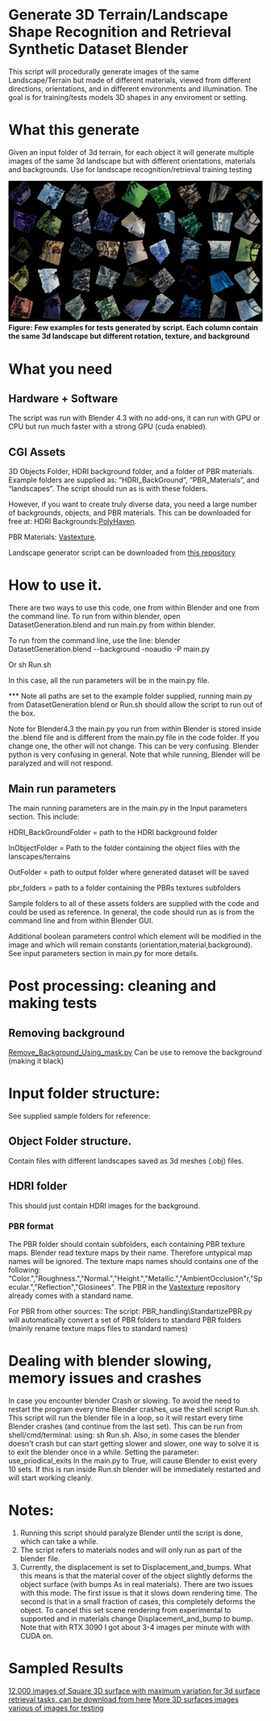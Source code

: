# Generate 3D Terrain/Landscape Shape Recognition and Retrieval Synthetic Dataset Blender


This script will procedurally generate images of the same Landscape/Terrain but made of different materials, viewed from different directions, orientations, and in different environments and illumination. The goal is  for training/tests models 3D shapes in any enviroment or setting.
 
# What this generate
Given an input folder of 3d terrain, for each object it will generate multiple images of the same 3d landscape but with different orientations, materials and backgrounds.
Use for landscape recognition/retrieval training testing

![](/image_grid.jpg)
**Figure: Few examples for tests generated by script. Each column contain the same 3d landscape but different rotation, texture, and background**



# What you need
## Hardware + Software
The script was run with Blender 4.3  with no add-ons, it can run with GPU or CPU but run much faster with a strong GPU (cuda enabled).

## CGI Assets  
 
3D Objects Folder, HDRI background folder, and a folder of PBR materials. Example folders are supplied as: “HDRI_BackGround”, “PBR_Materials”, and “landscapes”.
The script should run as is with these folders.

However, if you want to create truly diverse data, you need a large number of backgrounds, objects, and PBR materials. This can be downloaded for free at:
HDRI Backgrounds:[PolyHaven](https://polyhaven.com/).

PBR Materials: [Vastexture](https://sites.google.com/view/infinitexture/home).

 
Landscape generator script can be downloaded from  [this repository](https://github.com/sagieppel/Infinite-Landscape-Generator)

# How to use it.
There are two ways to use this code, one from within Blender and one from the command line.
To run from within blender, open DatasetGeneration.blend and run  main.py from within blender.

To run from the command line, use the line:
blender DatasetGeneration.blend --background -noaudio -P  main.py

Or sh Run.sh

In this case, all the run parameters will be in the main.py file.


*** Note all paths are set to the example folder supplied, running main.py from DatasetGeneration.blend or  Run.sh should allow the script to run out of the box.

Note for Blender4.3  the main.py you run from within Blender is stored inside the .blend file and is different from the main.py file in the code folder.
If you change one, the other will not change.
This can be very confusing. Blender python is very confusing in general.
Note that while running, Blender will be paralyzed and will not respond.



## Main run parameters

The main running parameters are in the main.py in the Input parameters section.
This include:

HDRI_BackGroundFolder = path to the HDRI background folder

InObjectFolder = Path to the folder containing the object files with the lanscapes/terrains

OutFolder = path to output folder where generated dataset will be saved

pbr_folders  = path to a folder containing the PBRs textures subfolders

Sample folders to all of these assets folders are supplied with the code and could be used as reference.
In general, the code should run as is from the command line and from within Blender GUI.

Additional boolean parameters control which element will be modified in the image and which will remain constants (orientation,material,background). See input parameters section in main.py for more details.

# Post processing: cleaning and making tests
## Removing background 
[Remove_Background_Using_mask.py](Remove_Background_Using_mask.py) Can be use to remove the background (making it black)

# Input folder structure:
See supplied sample folders for reference:

## Object Folder structure.
Contain files with different landscapes saved as 3d meshes (.obj) files.

## HDRI folder
This should just contain HDRI images for the background.

### PBR format
The PBR folder should contain subfolders, each containing PBR texture maps.
Blender read texture maps by their name. Therefore untypical map names will be ignored. The texture maps names should contains one of the following: "Color.","Roughness.","Normal.","Height.","Metallic.","AmbientOcclusion"r,"Specular.","Reflection","Glosinees". The PBR in the [Vastexture](https://sites.google.com/view/infinitexture/home) repository already comes with a standard name.

For PBR from other sources: The script: PBR_handling\StandartizePBR.py will automatically convert a set of PBR folders to standard PBR folders (mainly rename texture maps files to standard names)



# Dealing with blender slowing, memory  issues and crashes
In case you encounter blender Crash or slowing. To avoid the need to restart the program every time Blender crashes, use the shell script Run.sh. This script will run the blender file in a loop, so it will restart every time Blender crashes (and continue from the last set). This can be run from shell/cmd/terminal: using: sh Run.sh.
Also, in some cases the blender doesn't crash but  can start getting slower and slower, one way to solve it is to exit the blender once in  a while. Setting the parameter: use_priodical_exits
In the main.py to True, will cause Blender to exist every 10 sets. If this is run inside Run.sh blender will be immediately restarted and will start working cleanly.


# Notes:
1) Running this script should paralyze Blender until the script is done, which can take a while.
2) The script refers to materials nodes and will only run as part of the blender file.
3) Currently, the displacement is set to Displacement_and_bumps. What this means is that the material cover of the object slightly deforms the object surface (with bumps As in real materials).
There are two issues with this mode: The first issue is that it slows down rendering time. The second is that in a small fraction of cases, this completely deforms the object.
To cancel this set scene rendering from experimental to supported and in materials change Displacement_and_bump to bump. Note that with RTX 3090 I got about 3-4 images per minute with with CUDA on.

# Sampled Results
[12,000 images of Square 3D surface with maximum variation for 3d surface retrieval tasks,  can be download from here](https://e.pcloud.link/publink/show?code=XZoc7EZwqmv9VndM78XqmVtuMevmHli99By)
[More 3D surfaces images various of images for testing](https://e.pcloud.link/publink/show?code=XZHykEZzmbIk7RLYXpNzvwvbMaieXn18Xq7)


